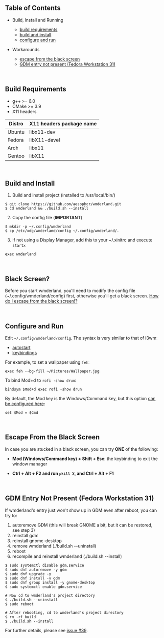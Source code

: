 ## Table of Contents
* Build, Install and Running
  * [build requirements](https://github.com/aesophor/wmderland/blob/master/BUILD.md#build-requirements)
  * [build and install](https://github.com/aesophor/wmderland/blob/master/BUILD.md#build-and-install)
  * [configure and run](https://github.com/aesophor/wmderland/blob/master/BUILD.md#configure-and-run)
  
* Workarounds
  * [escape from the black screen](https://github.com/aesophor/wmderland/blob/master/BUILD.md#escape-from-the-black-screen)
  * [GDM entry not present (Fedora Workstation 31)](https://github.com/aesophor/wmderland/blob/master/BUILD.md#gdm-entry-not-present-fedora-workstation-31)

<br>

## Build Requirements
* g++ >= 6.0
* CMake >= 3.9
* X11 headers

| Distro | X11 headers package name |
| --- | --- |
| Ubuntu | libx11-dev |
| Fedora | libX11-devel |
| Arch | libx11 |
| Gentoo | libX11 |

<br>

## Build and Install
1. Build and install project (installed to /usr/local/bin/)
```
$ git clone https://github.com/aesophor/wmderland.git
$ cd wmderland && ./build.sh --install
```

2. Copy the config file (**IMPORTANT**)
```
$ mkdir -p ~/.config/wmderland
$ cp /etc/xdg/wmderland/config ~/.config/wmderland/.
```

3. If not using a Display Manager, add this to your ~/.xinitrc and execute `startx`
```
exec wmderland
```

<br>

## Black Screen?
Before you start wmderland, you'll need to modify the config file (~/.config/wmderland/config) first, otherwise you'll get a black screen. [How do I escape from the black screen!?](https://github.com/aesophor/wmderland/blob/master/BUILD.md#escape-from-the-black-screen)

<br>

## Configure and Run
Edit `~/.config/wmderland/config`. The syntax is very similar to that of i3wm:
* [autostart](https://github.com/aesophor/wmderland/blob/master/example/config#L177)
* [keybindings](https://github.com/aesophor/wmderland/blob/master/example/config#L166)

For example, to set a wallpaper using `feh`:
```
exec feh --bg-fill ~/Pictures/Wallpaper.jpg
```

To bind Mod+d to `rofi -show drun`:
```
bindsym $Mod+d exec rofi -show drun
```

By default, the Mod key is the Windows/Command key, but this option [can be configured here](https://github.com/aesophor/wmderland/blob/master/example/config#L31):
```
set $Mod = $Cmd
```

<br>

## Escape From the Black Screen
In case you are stucked in a black screen, you can try **ONE** of the following:
* **Mod (Windows/Command key) + Shift + Esc**: the keybinding to exit the window manager

* **Ctrl + Alt + F2 and run `pkill X`, and Ctrl + Alt + F1**

<br>

## GDM Entry Not Present (Fedora Workstation 31)

If wmderland's entry just won't show up in GDM even after reboot, you can try to:
1. autoremove GDM (this will break GNOME a bit, but it can be restored, see step 3)
2. reinstall gdm
3. reinstall gnome-desktop
4. remove wmderland (./build.sh --uninstall)
4. reboot
5. recompile and reinstall wmderland (./build.sh --install)
```
$ sudo systemctl disable gdm.service
$ sudo dnf autoremove -y gdm
$ sudo dnf upgrade -y
$ sudo dnf install -y gdm
$ sudo dnf group install -y gnome-desktop
$ sudo systemctl enable gdm.service

# Now cd to wmderland's project directory
$ ./build.sh --uninstall
$ sudo reboot

# After rebooting, cd to wmderland's project directory
$ rm -rf build
$ ./build.sh --install
```

For further details, please see [issue #39](https://github.com/aesophor/wmderland/issues/39).
